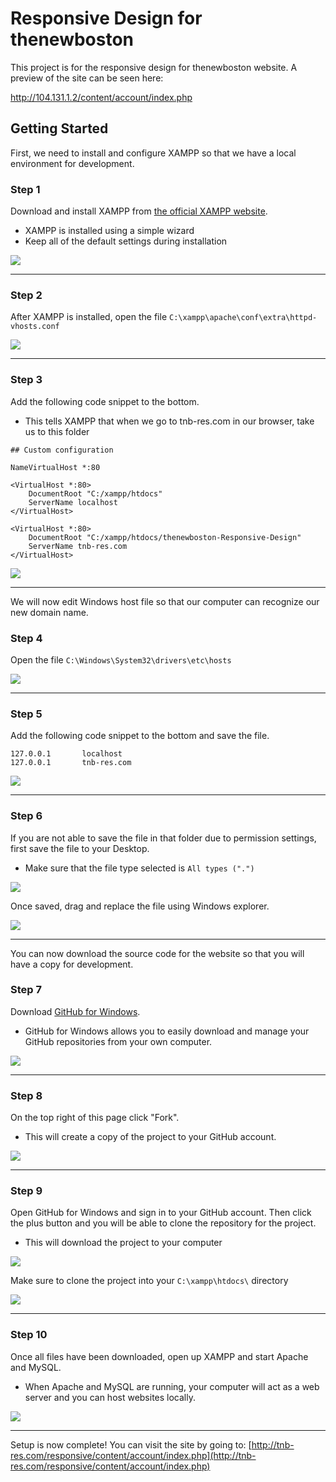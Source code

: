 # Responsive Design for thenewboston

This project is for the responsive design for thenewboston website. A preview of the site can be seen here:

http://104.131.1.2/content/account/index.php

## Getting Started

First, we need to install and configure XAMPP so that we have a local environment for development.

### Step 1

Download and install XAMPP from [the official XAMPP website](https://www.apachefriends.org/index.html).
* XAMPP is installed using a simple wizard
* Keep all of the default settings during installation

![](http://i.imgur.com/jK0Xeon.png)

***

### Step 2

After XAMPP is installed, open the file `C:\xampp\apache\conf\extra\httpd-vhosts.conf` 

![](http://i.imgur.com/mvwnGfi.png)

***

### Step 3

Add the following code snippet to the bottom.
* This tells XAMPP that when we go to tnb-res.com in our browser, take us to this folder

```
## Custom configuration

NameVirtualHost *:80

<VirtualHost *:80>
    DocumentRoot "C:/xampp/htdocs"
    ServerName localhost
</VirtualHost>

<VirtualHost *:80>
    DocumentRoot "C:/xampp/htdocs/thenewboston-Responsive-Design"
    ServerName tnb-res.com
</VirtualHost>
```

![](http://i.imgur.com/c802j58.png)

***

We will now edit Windows host file so that our computer can recognize our new domain name.

### Step 4

Open the file `C:\Windows\System32\drivers\etc\hosts`

![](http://i.imgur.com/8NY7D2K.png)

***

### Step 5

Add the following code snippet to the bottom and save the file.

```
127.0.0.1       localhost
127.0.0.1       tnb-res.com
```

![](http://i.imgur.com/V83y292.png)

***

### Step 6

If you are not able to save the file in that folder due to permission settings, first save the file to your Desktop.
* Make sure that the file type selected is `All types (".")`

![](http://i.imgur.com/M94vqJx.png)

Once saved, drag and replace the file using Windows explorer. 

![](http://i.imgur.com/sP0UIxe.png)

***

You can now download the source code for the website so that you will have a copy for development.

### Step 7

Download [GitHub for Windows](https://windows.github.com/).
* GitHub for Windows allows you to easily download and manage your GitHub repositories from your own computer.

![](http://i.imgur.com/RJk3m0g.png)

***

### Step 8

On the top right of this page click "Fork". 
* This will create a copy of the project to your GitHub account.

![](http://i.imgur.com/pcmhvEr.png)

***

### Step 9

Open GitHub for Windows and sign in to your GitHub account. Then click the plus button and you will be able to clone the repository for the project.
* This will download the project to your computer

![](http://i.imgur.com/Uli8pWn.png)

Make sure to clone the project into your `C:\xampp\htdocs\` directory

![](http://i.imgur.com/U6iqckp.png)

***

### Step 10

Once all files have been downloaded, open up XAMPP and start Apache and MySQL.
* When Apache and MySQL are running, your computer will act as a web server and you can host websites locally.

![](http://i.imgur.com/zPphQkf.png)

***

Setup is now complete! You can visit the site by going to: [http://tnb-res.com/responsive/content/account/index.php](http://tnb-res.com/responsive/content/account/index.php)
